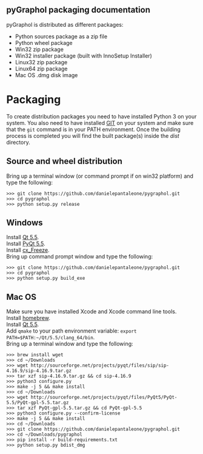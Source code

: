 ## pyGraphol packaging documentation

pyGraphol is distributed as different packages:

* Python sources package as a zip file
* Python wheel package
* Win32 zip package
* Win32 installer package (built with InnoSetup Installer)
* Linux32 zip package
* Linux64 zip package
* Mac OS .dmg disk image

# Packaging

To create distribution packages you need to have installed Python 3 on your system. You also need 
to have installed [GIT](http://git-scm.com/) on your system and make sure that the `git` command
is in your PATH environment. Once the building process is completed you will find the built package(s) 
inside the  *dist* directory.

## Source and wheel distribution

Bring up a terminal window (or command prompt if on win32 platform) and type the following:
    
    >>> git clone https://github.com/danielepantaleone/pygraphol.git
    >>> cd pygraphol
    >>> python setup.py release

## Windows

Install [Qt 5.5](http://download.qt.io/official_releases/qt/5.5/5.5.0/qt-opensource-windows-x86-mingw492-5.5.0.exe).  
Install [PyQt 5.5](http://sourceforge.net/projects/pyqt/files/PyQt5/PyQt-5.5/PyQt5-5.5-gpl-Py3.4-Qt5.5.0-x32.exe).   
Install [cx_Freeze](https://pypi.python.org/pypi/cx_Freeze/4.3.4).  
Bring up command prompt window and type the following:

    >>> git clone https://github.com/danielepantaleone/pygraphol.git
    >>> cd pygraphol
    >>> python setup.py build_exe
    
## Mac OS

Make sure you have installed Xcode and Xcode command line tools.  
Install [homebrew](http://brew.sh/).  
Install [Qt 5.5](http://download.qt.io/official_releases/qt/5.5/5.5.0/qt-opensource-mac-x64-clang-5.5.0.dmg).  
Add `qmake` to your path environment variable: `export PATH=$PATH:~/Qt/5.5/clang_64/bin`.  
Bring up a terminal window and type the following:

    >>> brew install wget
    >>> cd ~/Downloads
    >>> wget http://sourceforge.net/projects/pyqt/files/sip/sip-4.16.9/sip-4.16.9.tar.gz
    >>> tar xzf sip-4.16.9.tar.gz && cd sip-4.16.9
    >>> python3 configure.py
    >>> make -j 5 && make install
    >>> cd ~/Downloads
    >>> wget http://sourceforge.net/projects/pyqt/files/PyQt5/PyQt-5.5/PyQt-gpl-5.5.tar.gz
    >>> tar xzf PyQt-gpl-5.5.tar.gz && cd PyQt-gpl-5.5
    >>> python3 configure.py --confirm-license
    >>> make -j 5 && make install
    >>> cd ~/Downloads
    >>> git clone https://github.com/danielepantaleone/pygraphol.git
    >>> cd ~/Downloads/pygraphol
    >>> pip install -r build-requirements.txt
    >>> python setup.py bdist_dmg
